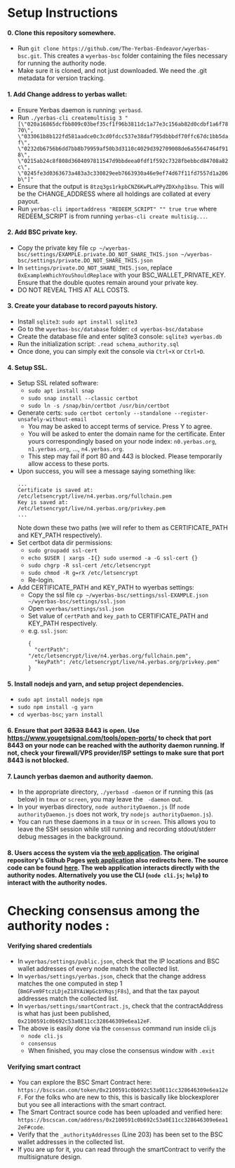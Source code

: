 # Setup Instructions

#### 0. Clone this repository somewhere.
- Run `git clone https://github.com/The-Yerbas-Endeavor/wyerbas-bsc.git`. This creates a `wyerbas-bsc` folder containing the files necessary for running the authority node.
- Make sure it is cloned, and not just downloaded. We need the .git metadata for version tracking.

#### 1. Add Change address to yerbas wallet:
- Ensure Yerbas daemon is running: `yerbasd`.
- Run `./yerbas-cli createmultisig 3 "[\"020a16865dcfbb809c03bef35cf1f96b3811dc1a77e3c156ab82d0cdbf1a6f7870\", \"033061b8b122fd581aadce0c3cd0fdcc537e38daf795dbbbdf70ffc67dc1bb5daf\", \"0232db6756b6dd7bb8b79959af50b3d3110c4029d392709008de6a55647464f918\", \"0215ab24c8f808d3604097811547d9bbdeea0fdf1f592c7328fbebbcd84708a82c\", \"0245fe3d0363673a483a3c330829eeb7663930a46e9ef74d67f11fd7557d1a206b\"]"`
- Ensure that the output is `8tzq3gs1rkpbCNZ6KwPLaPPyZDXxhp1bsu`. This will be the CHANGE_ADDRESS where all holdings are collated at every payout.
- Run `yerbas-cli importaddress "REDEEM_SCRIPT" "" true true` where REDEEM_SCRIPT is from running `yerbas-cli create multisig...`.

#### 2. Add BSC private key.
- Copy the private key file  `cp ~/wyerbas-bsc/settings/EXAMPLE.private.DO_NOT_SHARE_THIS.json ~/wyerbas-bsc/settings/private.DO_NOT_SHARE_THIS.json`
- In `settings/private.DO_NOT_SHARE_THIS.json`, replace `0xExampleWhichYouShouldReplace` with your BSC_WALLET_PRIVATE_KEY. Ensure that the double quotes remain around your private key.
- DO NOT REVEAL THIS AT ALL COSTS.

#### 3. Create your database to record payouts history.
- Install `sqlite3`: `sudo apt install sqlite3`
- Go to the `wyerbas-bsc/database` folder: `cd wyerbas-bsc/database`
- Create the database file and enter sqlite3 console: `sqlite3 wyerbas.db`
- Run the initialization script: `.read schema_authority.sql`
- Once done, you can simply exit the console via `Ctrl+X` or `Ctrl+D`.

#### 4. Setup SSL.
- Setup SSL related software:
    - `sudo apt install snap`
    - `sudo snap install --classic certbot`
    - `sudo ln -s /snap/bin/certbot /usr/bin/certbot`
- Generate certs: `sudo certbot certonly --standalone --register-unsafely-without-email`
    - You may be asked to accept terms of service. Press Y to agree.
    - You will be asked to enter the domain name for the certificate. Enter yours correspondingly based on your node index: `n0.yerbas.org`, `n1.yerbas.org`, ..., `n4.yerbas.org`.
    - This step may fail if port 80 and 443 is blocked. Please temporarily allow access to these ports.
- Upon success, you will see a message saying something like:
    ```
    ...
    Certificate is saved at: /etc/letsencrypt/live/n4.yerbas.org/fullchain.pem
    Key is saved at:         /etc/letsencrypt/live/n4.yerbas.org/privkey.pem
    ...
    ```
    Note down these two paths (we will refer to them as CERTIFICATE_PATH and KEY_PATH respectively).
- Set certbot data dir permissions: 
    - `sudo groupadd ssl-cert`
    - `echo $USER | xargs -I{} sudo usermod -a -G ssl-cert {}`
    - `sudo chgrp -R ssl-cert /etc/letsencrypt`
    - `sudo chmod -R g=rX /etc/letsencrypt`
    - Re-login.
- Add CERTIFICATE_PATH and KEY_PATH to wyerbas settings:
    - Copy the ssl file  `cp ~/wyerbas-bsc/settings/ssl-EXAMPLE.json ~/wyerbas-bsc/settings/ssl.json`
    - Open `wyerbas/settings/ssl.json`
    - Set value of `certPath` and `key_path` to CERTIFICATE_PATH and KEY_PATH respectively.
    - e.g. `ssl.json`:
        ```
        {
          "certPath": "/etc/letsencrypt/live/n4.yerbas.org/fullchain.pem",
          "keyPath": /etc/letsencrypt/live/n4.yerbas.org/privkey.pem"
        }
        ```

#### 5. Install nodejs and yarn, and setup project dependencies.
- `sudo apt install nodejs npm`
- `sudo npm install -g yarn`
- `cd wyerbas-bsc`; `yarn install`

#### 6. Ensure that port ~~32533~~ 8443 is open. Use https://www.yougetsignal.com/tools/open-ports/ to check that port 8443 on your node can be reached with the authority daemon running. If not, check your firewall/VPS provider/ISP settings to make sure that port 8443 is not blocked.

#### 7. Launch yerbas daemon and authority daemon.
- In the appropriate directory, `./yerbasd -daemon` or if running this (as below) in `tmux` or `screen`, you may leave the ` -daemon` out.
- In your wyerbas directory, `node authorityDaemon.js` (If `node authorityDaemon.js` does not work, try `nodejs authorityDaemon.js`).
- You can run these daemons in a `tmux` or in `screen`. This allows you to leave the SSH session while still running and recording stdout/stderr debug messages in the background.

#### 8. Users access the system via the [web application](https://wrap.yerbas.org/). The original repository's Github Pages [web application](https://wyerbas.github.io/wyerbas-frontend/) also redirects here. The source code can be found [here](https://github.com/The-Yerbas-Endeavor/wyerbas-frontend). The web application interacts directly with the authority nodes. Alternatively you use the CLI (`node cli.js`; `help`) to interact with the authority nodes.

# Checking consensus among the authority nodes :

#### Verifying shared credentials
- In `wyerbas/settings/public.json`, check that the IP locations and BSC wallet addresses of every node match the collected list.
- In `wyerbas/settings/yerbas.json`, check that the change address matches the one computed in step 1 (`8mGFvm9FtczLDjeZ18YAiWpGcbYRqsjF8s`), and that the tax payout addresses match the collected list.
- In `wyerbas/settings/smartContract.js`, check that the contractAddress is what has just been published, `0x2100591c0b692c53a0E11cc328646309e6ea12eF`.
- The above is easily done via the `consensus` command run inside cli.js
    - `node cli.js`
    - `consensus`
    - When finished, you may close the consensus window with `.exit`

#### Verifying smart contract
- You can explore the BSC Smart Contract here: `https://bscscan.com/token/0x2100591c0b692c53a0E11cc328646309e6ea12eF`. For the folks who are new to this, this is basically like blockexplorer but you see all interactions with the smart contract.
- The Smart Contract source code has been uploaded and verified here: `https://bscscan.com/address/0x2100591c0b692c53a0E11cc328646309e6ea12eF#code`.
- Verify that the `_authorityAddresses` (Line 203) has been set to the BSC wallet addresses in the collected list.
- If you are up for it, you can read through the smartContract to verify the multisignature design.

